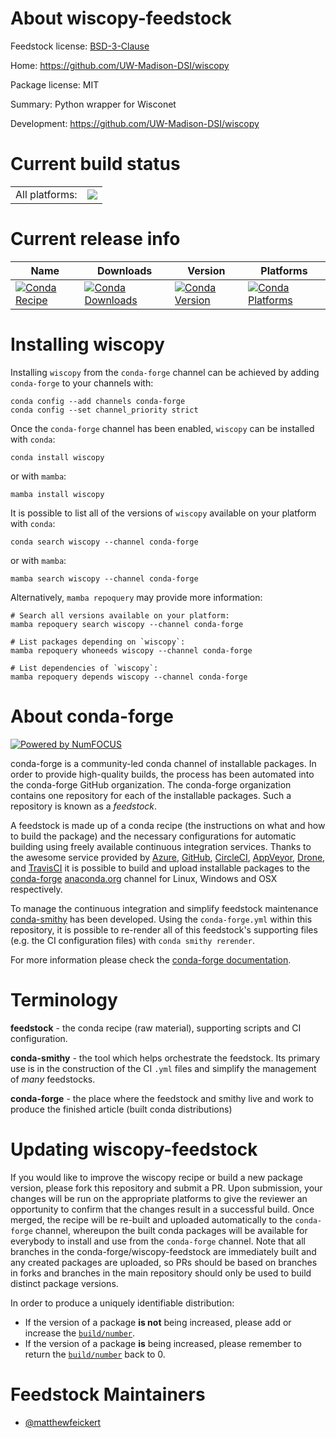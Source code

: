 About wiscopy-feedstock
=======================

Feedstock license: [BSD-3-Clause](https://github.com/conda-forge/wiscopy-feedstock/blob/main/LICENSE.txt)

Home: https://github.com/UW-Madison-DSI/wiscopy

Package license: MIT

Summary: Python wrapper for Wisconet

Development: https://github.com/UW-Madison-DSI/wiscopy

Current build status
====================


<table><tr><td>All platforms:</td>
    <td>
      <a href="https://dev.azure.com/conda-forge/feedstock-builds/_build/latest?definitionId=25312&branchName=main">
        <img src="https://dev.azure.com/conda-forge/feedstock-builds/_apis/build/status/wiscopy-feedstock?branchName=main">
      </a>
    </td>
  </tr>
</table>

Current release info
====================

| Name | Downloads | Version | Platforms |
| --- | --- | --- | --- |
| [![Conda Recipe](https://img.shields.io/badge/recipe-wiscopy-green.svg)](https://anaconda.org/conda-forge/wiscopy) | [![Conda Downloads](https://img.shields.io/conda/dn/conda-forge/wiscopy.svg)](https://anaconda.org/conda-forge/wiscopy) | [![Conda Version](https://img.shields.io/conda/vn/conda-forge/wiscopy.svg)](https://anaconda.org/conda-forge/wiscopy) | [![Conda Platforms](https://img.shields.io/conda/pn/conda-forge/wiscopy.svg)](https://anaconda.org/conda-forge/wiscopy) |

Installing wiscopy
==================

Installing `wiscopy` from the `conda-forge` channel can be achieved by adding `conda-forge` to your channels with:

```
conda config --add channels conda-forge
conda config --set channel_priority strict
```

Once the `conda-forge` channel has been enabled, `wiscopy` can be installed with `conda`:

```
conda install wiscopy
```

or with `mamba`:

```
mamba install wiscopy
```

It is possible to list all of the versions of `wiscopy` available on your platform with `conda`:

```
conda search wiscopy --channel conda-forge
```

or with `mamba`:

```
mamba search wiscopy --channel conda-forge
```

Alternatively, `mamba repoquery` may provide more information:

```
# Search all versions available on your platform:
mamba repoquery search wiscopy --channel conda-forge

# List packages depending on `wiscopy`:
mamba repoquery whoneeds wiscopy --channel conda-forge

# List dependencies of `wiscopy`:
mamba repoquery depends wiscopy --channel conda-forge
```


About conda-forge
=================

[![Powered by
NumFOCUS](https://img.shields.io/badge/powered%20by-NumFOCUS-orange.svg?style=flat&colorA=E1523D&colorB=007D8A)](https://numfocus.org)

conda-forge is a community-led conda channel of installable packages.
In order to provide high-quality builds, the process has been automated into the
conda-forge GitHub organization. The conda-forge organization contains one repository
for each of the installable packages. Such a repository is known as a *feedstock*.

A feedstock is made up of a conda recipe (the instructions on what and how to build
the package) and the necessary configurations for automatic building using freely
available continuous integration services. Thanks to the awesome service provided by
[Azure](https://azure.microsoft.com/en-us/services/devops/), [GitHub](https://github.com/),
[CircleCI](https://circleci.com/), [AppVeyor](https://www.appveyor.com/),
[Drone](https://cloud.drone.io/welcome), and [TravisCI](https://travis-ci.com/)
it is possible to build and upload installable packages to the
[conda-forge](https://anaconda.org/conda-forge) [anaconda.org](https://anaconda.org/)
channel for Linux, Windows and OSX respectively.

To manage the continuous integration and simplify feedstock maintenance
[conda-smithy](https://github.com/conda-forge/conda-smithy) has been developed.
Using the ``conda-forge.yml`` within this repository, it is possible to re-render all of
this feedstock's supporting files (e.g. the CI configuration files) with ``conda smithy rerender``.

For more information please check the [conda-forge documentation](https://conda-forge.org/docs/).

Terminology
===========

**feedstock** - the conda recipe (raw material), supporting scripts and CI configuration.

**conda-smithy** - the tool which helps orchestrate the feedstock.
                   Its primary use is in the construction of the CI ``.yml`` files
                   and simplify the management of *many* feedstocks.

**conda-forge** - the place where the feedstock and smithy live and work to
                  produce the finished article (built conda distributions)


Updating wiscopy-feedstock
==========================

If you would like to improve the wiscopy recipe or build a new
package version, please fork this repository and submit a PR. Upon submission,
your changes will be run on the appropriate platforms to give the reviewer an
opportunity to confirm that the changes result in a successful build. Once
merged, the recipe will be re-built and uploaded automatically to the
`conda-forge` channel, whereupon the built conda packages will be available for
everybody to install and use from the `conda-forge` channel.
Note that all branches in the conda-forge/wiscopy-feedstock are
immediately built and any created packages are uploaded, so PRs should be based
on branches in forks and branches in the main repository should only be used to
build distinct package versions.

In order to produce a uniquely identifiable distribution:
 * If the version of a package **is not** being increased, please add or increase
   the [``build/number``](https://docs.conda.io/projects/conda-build/en/latest/resources/define-metadata.html#build-number-and-string).
 * If the version of a package **is** being increased, please remember to return
   the [``build/number``](https://docs.conda.io/projects/conda-build/en/latest/resources/define-metadata.html#build-number-and-string)
   back to 0.

Feedstock Maintainers
=====================

* [@matthewfeickert](https://github.com/matthewfeickert/)


